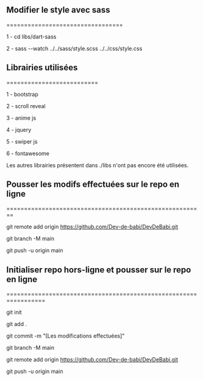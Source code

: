 ## Modifier le style avec sass ##
=================================

1 - cd libs/dart-sass

2 - sass --watch ../../sass/style.scss ../../css/style.css

## Librairies utilisées ##
==========================

1 - bootstrap

2 - scroll reveal

3 - anime js

4 - jquery

5 - swiper js

6 - fontawesome

Les autres librairies présentent dans ./libs n'ont pas encore
été utilisées.

## Pousser les modifs effectuées sur le repo en ligne ##
========================================================

git remote add origin https://github.com/Dev-de-babi/DevDeBabi.git

git branch -M main

git push -u origin main

## Initialiser repo hors-ligne et pousser sur le repo en ligne ##
=================================================================

git init

git add .

git commit -m "[Les modifications effectuées]"

git branch -M main

git remote add origin https://github.com/Dev-de-babi/DevDeBabi.git

git push -u origin main
